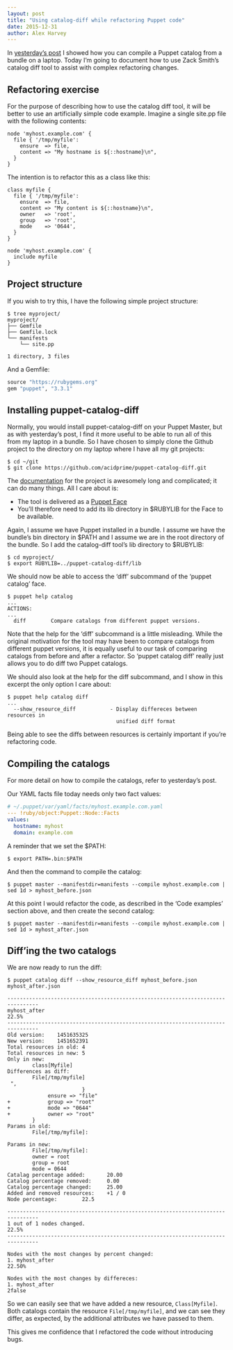```yaml
---
layout: post
title: "Using catalog-diff while refactoring Puppet code"
date: 2015-12-31
author: Alex Harvey
---
```


In [yesterday’s post](http://alexharv074.github.io/compiling-a-puppet-catalog-on-a-laptop.html) I showed how you can compile a Puppet catalog from a bundle on a laptop. Today I’m going to document how to use Zack Smith’s catalog diff tool to assist with complex refactoring changes.

## Refactoring exercise
For the purpose of describing how to use the catalog diff tool, it will be better to use an artificially simple code example. Imagine a single site.pp file with the following contents:

~~~ puppet
node 'myhost.example.com' {
  file { '/tmp/myfile':
    ensure  => file,
    content => "My hostname is ${::hostname}\n",
  }
}
~~~

The intention is to refactor this as a class like this:

~~~ puppet
class myfile {
  file { '/tmp/myfile':
    ensure  => file,
    content => "My content is ${::hostname}\n",
    owner   => 'root',
    group   => 'root',
    mode    => '0644',
  }
}

node 'myhost.example.com' {
  include myfile
}
~~~

## Project structure

If you wish to try this, I have the following simple project structure:

~~~ text
$ tree myproject/
myproject/
├── Gemfile
├── Gemfile.lock
└── manifests
    └── site.pp

1 directory, 3 files
~~~

And a Gemfile:

~~~ ruby
source "https://rubygems.org"
gem "puppet", "3.3.1"
~~~

## Installing puppet-catalog-diff

Normally, you would install puppet-catalog-diff on your Puppet Master, but as with yesterday’s post, I find it more useful to be able to run all of this from my laptop in a bundle.  So I have chosen to simply clone the Github project to the directory on my laptop where I have all my git projects:

~~~ text
$ cd ~/git
$ git clone https://github.com/acidprime/puppet-catalog-diff.git
~~~

The [documentation](https://github.com/acidprime/puppet-catalog-diff) for the project is awesomely long and complicated; it can do many things. All I care about is:

- The tool is delivered as a [Puppet Face](https://puppetlabs.com/blog/puppet-faces-what-the-heck-are-faces)
- You’ll therefore need to add its lib directory in $RUBYLIB for the Face to be available.

Again, I assume we have Puppet installed in a bundle.  I assume we have the bundle’s bin directory in $PATH and I assume we are in the root directory of the bundle.  So I add the catalog-diff tool’s lib directory to $RUBYLIB:

~~~ text
$ cd myproject/
$ export RUBYLIB=../puppet-catalog-diff/lib
~~~

We should now be able to access the ‘diff’ subcommand of the ‘puppet catalog’ face.

~~~ text
$ puppet help catalog
...
ACTIONS:
...
  diff        Compare catalogs from different puppet versions.
~~~

Note that the help for the ‘diff’ subcommand is a little misleading. While the original motivation for the tool may have been to compare catalogs from different puppet versions, it is equally useful to our task of comparing catalogs from before and after a refactor. So ‘puppet catalog diff’ really just allows you to do diff two Puppet catalogs.

We should also look at the help for the diff subcommand, and I show in this excerpt the only option I care about:

~~~ text
$ puppet help catalog diff
...
  --show_resource_diff           - Display differeces between resources in
                                   unified diff format
~~~

Being able to see the diffs between resources is certainly important if you’re refactoring code.

## Compiling the catalogs
For more detail on how to compile the catalogs, refer to yesterday’s post.

Our YAML facts file today needs only two fact values:

~~~ yaml
# ~/.puppet/var/yaml/facts/myhost.example.com.yaml
--- !ruby/object:Puppet::Node::Facts
values:
  hostname: myhost
  domain: example.com
~~~

A reminder that we set the $PATH:

~~~ text
$ export PATH=.bin:$PATH
~~~

And then the command to compile the catalog:

~~~ text
$ puppet master --manifestdir=manifests --compile myhost.example.com | sed 1d > myhost_before.json
~~~

At this point I would refactor the code, as described in the ‘Code examples’ section above, and then create the second catalog:

~~~ text
$ puppet master --manifestdir=manifests --compile myhost.example.com | sed 1d > myhost_after.json
~~~

## Diff’ing the two catalogs
We are now ready to run the diff:

~~~ text
$ puppet catalog diff --show_resource_diff myhost_before.json myhost_after.json

--------------------------------------------------------------------------------
myhost_after                                                               22.5%
--------------------------------------------------------------------------------
Old version:    1451635325
New version:    1451652391
Total resources in old: 4
Total resources in new: 5
Only in new:
        class[Myfile]
Differences as diff:
        File[/tmp/myfile]
 ",
                        }
             ensure => "file"
+            group => "root"
+            mode => "0644"
+            owner => "root"
        }
Params in old:
        File[/tmp/myfile]:

Params in new:
        File[/tmp/myfile]:
        owner = root
        group = root
        mode = 0644
Catalag percentage added:       20.00
Catalog percentage removed:     0.00
Catalog percentage changed:     25.00
Added and removed resources:    +1 / 0
Node percentage:        22.5

--------------------------------------------------------------------------------
1 out of 1 nodes changed.                                                  22.5%
--------------------------------------------------------------------------------

Nodes with the most changes by percent changed:
1. myhost_after                                                           22.50%

Nodes with the most changes by differeces:
1. myhost_after                                                           2false
~~~

So we can easily see that we have added a new resource, `Class[Myfile]`. Both catalogs contain the resource `File[/tmp/myfile]`, and we can see they differ, as expected, by the additional attributes we have passed to them.

This gives me confidence that I refactored the code without introducing bugs.
